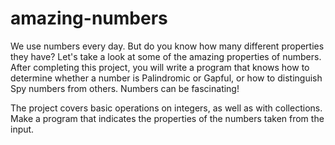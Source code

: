 # amazing-numbers
We use numbers every day. But do you know how many different properties they have? Let's take a look at some of the amazing properties of numbers. After completing this project, you will write a program that knows how to determine whether a number is Palindromic or Gapful, or how to distinguish Spy numbers from others. Numbers can be fascinating!

The project covers basic operations on integers, as well as with collections. Make a program that indicates the properties of the numbers taken from the input.
